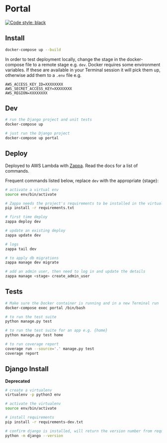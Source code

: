 # Portal

<a href="https://github.com/ambv/black"><img alt="Code style: black" src="https://img.shields.io/badge/code%20style-black-000000.svg"></a>

## Install

```bash
docker-compose up --build
```

In order to test deployment locally, change the stage in the docker-compose file to a remote stage e.g. `dev`. Docker requires some environment variables. If these are available in your Terminal session it will pick them up, otherwise add them to a `.env` file e.g.

```
AWS_ACCESS_KEY_ID=XXXXXXXX
AWS_SECRET_ACCESS_KEY=XXXXXXXX
AWS_REGION=XXXXXXXX
```

## Dev

```bash
# run the Django project and unit tests
docker-compose up

# just run the Django project
docker-compose up portal
```

## Deploy

Deployed to AWS Lambda with [Zappa](https://github.com/Miserlou/Zappa). Read the docs for a list of commands.



Frequent commands listed below, replace `dev` with the appropriate {stage}:

```bash
# activate a virtual env
source env/bin/activate

# Zappa needs the project's requirements to be installed in the virtual env
pip install -r requirements.txt

# first time deploy
zappa deploy dev

# update an existing deploy
zappa update dev

# logs
zappa tail dev

# to apply db migrations
zappa manage dev migrate

# add an admin user, then need to log in and update the details
zappa manage <stage> create_admin_user
```

## Tests

```bash
# Make sure the Docker container is running and in a new Terminal run
docker-compose exec portal /bin/bash

# to run the test suite
python manage.py test

# to run the test suite for an app e.g. {home}
python manage.py test home

# to run coverage report
coverage run --source='.' manage.py test
coverage report
```

## Django Install

**Deprecated**

```bash
# create a virtualenv
virtualenv -p python3 env

# activate the virtualenv
source env/bin/activate

# install requirements
pip install -r requirements-dev.txt

# confirm django is installed, will return the version number from requirements.txt
python -m django --version
```
